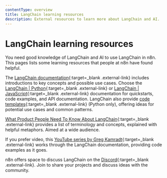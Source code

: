 ```yaml
---
contentType: overview
title: LangChain learning resources
description: External resources to learn more about LangChain and AI.
---
```


# LangChain learning resources

You need good knowledge of LangChain and AI to use LangChain in n8n. This pages lists some learning resources that people at n8n have found helpful.

The [LangChain documentation](https://docs.langchain.com/docs/){:target=_blank .external-link} includes introductions to key concepts and possible use cases. Choose the [LangChain | Python](https://python.langchain.com/docs/get_started/introduction){:target=_blank .external-link} or [LangChain | JavaScript](https://js.langchain.com/docs/get_started/introduction/){:target=_blank .external-link} documentation for quickstarts, code examples, and API documentation. LangChain also provide [code templates](https://github.com/langchain-ai/langchain/tree/master/templates){:target=_blank .external-link} (Python only), offering ideas for potential use cases and common patterns.

[What Product People Need To Know About LangChain](https://www.commandbar.com/blog/langchain-guide){:target=_blank .external-link} provides a list of terminology and concepts, explained with helpful metaphors. Aimed at a wide audience.

If you prefer video, this [YouTube series by Greg Kamradt](https://youtu.be/_v_fgW2SkkQ?si=8Z2tfAoXnN3lXU9s){:target=_blank .external-link} works through the LangChain documentation, providing code examples as it goes.

n8n offers space to discuss LangChain on the [Discord](https://discord.gg/bAt54txhHg){:target=_blank .external-link}. Join to share your projects and discuss ideas with the community.
